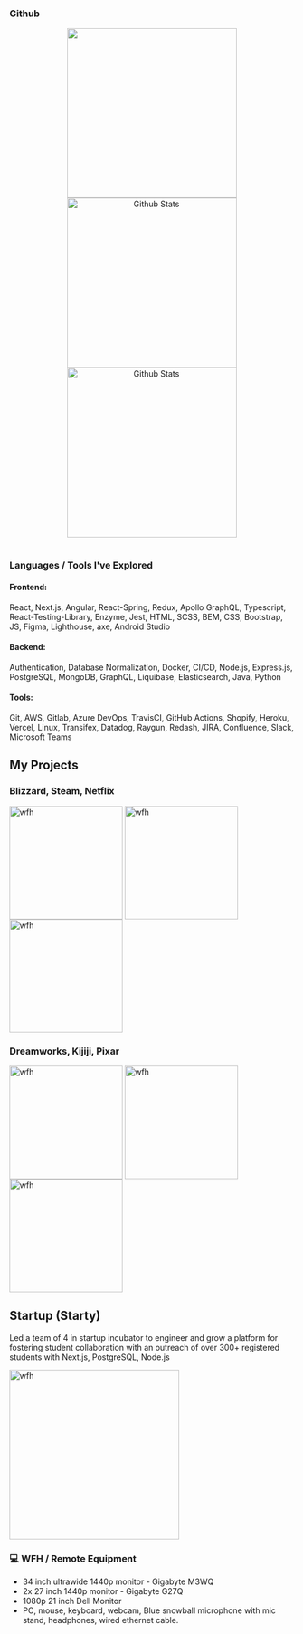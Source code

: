 


 ### Github  

<!-- <img align="center" alt="Github Stats" src="https://github-readme-stats.vercel.app/api?username=mattfrancis888&show_icons=true&include_all_commits=true&count_private=true" height="200" alt="stats" /> -->

<p align="center">
   <a>
       <img align="center" src="http://github-readme-streak-stats.herokuapp.com?user=mattfranciswork0&theme=tokyonight_duo&hide_border=true" width="300"/>
    </a> 
  <img align="center" alt="Github Stats" src="https://github-readme-stats.vercel.app/api?username=mattfranciswork0&show_icons=true&count_private=true" width="300"  alt="stats" />
 <img align="center" alt="Github Stats" src="https://github-readme-stats.vercel.app/api/top-langs/?username=mattfranciswork0&&layout=compact" width="300"/>
 </p>
    
#



<!--  ### :rocket: Longest commit streak (personal record in 2020-2021):
<img align="center"  alt="wfh" src="https://github.com/mattfrancis888/mattfrancis888/blob/master/readmeImg/record.jpg" width="1000"  /> -->


###  Languages / Tools I've Explored

#### Frontend: 
React, Next.js, Angular, React-Spring, Redux, Apollo GraphQL, Typescript, React-Testing-Library, Enzyme, Jest, HTML, SCSS, BEM, CSS, Bootstrap, JS, Figma, Lighthouse, axe, Android Studio

#### Backend: 
Authentication, Database Normalization, Docker, CI/CD, Node.js, Express.js, PostgreSQL, MongoDB,
GraphQL, Liquibase, Elasticsearch, Java, Python

#### Tools: 
Git, AWS, Gitlab, Azure DevOps, TravisCI, GitHub Actions, Shopify, Heroku, Vercel, Linux, Transifex, Datadog, Raygun, Redash, JIRA, Confluence, Slack, Microsoft Teams

[website]: https://mattfrancis.vercel.app/
[linkedin]: https://www.linkedin.com/in/matthew-francis-b9b1b31a2/
[starty]: https://www.starty.ca/


## My Projects

### Blizzard, Steam, Netflix
<p float="left">
<img align="center"  alt="wfh" src="https://github.com/mattfrancis888/mattfrancis888/blob/master/readmeImg/p1.jpeg" width="200"  />
<img align="center"  alt="wfh" src="https://github.com/mattfrancis888/mattfrancis888/blob/master/readmeImg/p2.jpeg" width="200"  />
<img align="center"  alt="wfh" src="https://github.com/mattfrancis888/mattfrancis888/blob/master/readmeImg/p3.jpeg" width="200"  />
</p>

### Dreamworks, Kijiji, Pixar
<p float="left">
<img align="center"  alt="wfh" src="https://github.com/mattfrancis888/mattfrancis888/blob/master/readmeImg/p4.jpeg" width="200"  />
<img align="center"  alt="wfh" src="https://github.com/mattfrancis888/mattfrancis888/blob/master/readmeImg/p5.jpeg" width="200"  />
<img align="center"  alt="wfh" src="https://github.com/mattfrancis888/mattfrancis888/blob/master/readmeImg/p6.jpeg" width="200"  />
</p>


## Startup (Starty)
Led a team of 4 in startup incubator to engineer and grow a platform for fostering student collaboration with an outreach of over 300+ registered students with Next.js, PostgreSQL, Node.js
<p float="left">
<img align="center"  alt="wfh" src="https://github.com/mattfrancis888/mattfrancis888/blob/master/readmeImg/starty.jpeg" width="300"  />
</p>


### :computer: WFH / Remote Equipment

- 34 inch ultrawide 1440p monitor - Gigabyte M3WQ
- 2x 27 inch 1440p monitor - Gigabyte G27Q 
- 1080p 21 inch  Dell Monitor
- PC, mouse, keyboard, webcam, Blue snowball microphone with mic stand, headphones, wired ethernet cable.

